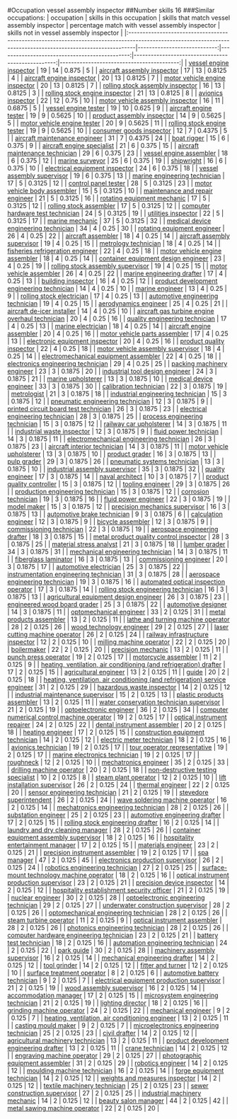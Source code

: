 #Occupation vessel assembly inspector
##Number skills 16
###Similar occupations:
| occupation                                                                                                                                                    |   skills in this occupation |   skills that match vessel assembly inspector |   percentage match with vessel assembly inspector |   skills not in vessel assembly inspector |
|:--------------------------------------------------------------------------------------------------------------------------------------------------------------|----------------------------:|----------------------------------------------:|--------------------------------------------------:|------------------------------------------:|
| [vessel engine inspector](vessel_engine_inspector.md)                                                                                                         |                          19 |                                            14 |                                            0.875  |                                         5 |
| [aircraft assembly inspector](aircraft_assembly_inspector.md)                                                                                                 |                          17 |                                            13 |                                            0.8125 |                                         4 |
| [aircraft engine inspector](aircraft_engine_inspector.md)                                                                                                     |                          20 |                                            13 |                                            0.8125 |                                         7 |
| [motor vehicle engine inspector](motor_vehicle_engine_inspector.md)                                                                                           |                          20 |                                            13 |                                            0.8125 |                                         7 |
| [rolling stock assembly inspector](rolling_stock_assembly_inspector.md)                                                                                       |                          16 |                                            13 |                                            0.8125 |                                         3 |
| [rolling stock engine inspector](rolling_stock_engine_inspector.md)                                                                                           |                          21 |                                            13 |                                            0.8125 |                                         8 |
| [avionics inspector](avionics_inspector.md)                                                                                                                   |                          22 |                                            12 |                                            0.75   |                                        10 |
| [motor vehicle assembly inspector](motor_vehicle_assembly_inspector.md)                                                                                       |                          16 |                                            11 |                                            0.6875 |                                         5 |
| [vessel engine tester](vessel_engine_tester.md)                                                                                                               |                          19 |                                            10 |                                            0.625  |                                         9 |
| [aircraft engine tester](aircraft_engine_tester.md)                                                                                                           |                          19 |                                             9 |                                            0.5625 |                                        10 |
| [product assembly inspector](product_assembly_inspector.md)                                                                                                   |                          14 |                                             9 |                                            0.5625 |                                         5 |
| [motor vehicle engine tester](motor_vehicle_engine_tester.md)                                                                                                 |                          20 |                                             9 |                                            0.5625 |                                        11 |
| [rolling stock engine tester](rolling_stock_engine_tester.md)                                                                                                 |                          19 |                                             9 |                                            0.5625 |                                        10 |
| [consumer goods inspector](consumer_goods_inspector.md)                                                                                                       |                          12 |                                             7 |                                            0.4375 |                                         5 |
| [aircraft maintenance engineer](aircraft_maintenance_engineer.md)                                                                                             |                          31 |                                             7 |                                            0.4375 |                                        24 |
| [boat rigger](boat_rigger.md)                                                                                                                                 |                          15 |                                             6 |                                            0.375  |                                         9 |
| [aircraft engine specialist](aircraft_engine_specialist.md)                                                                                                   |                          21 |                                             6 |                                            0.375  |                                        15 |
| [aircraft maintenance technician](aircraft_maintenance_technician.md)                                                                                         |                          29 |                                             6 |                                            0.375  |                                        23 |
| [vessel engine assembler](vessel_engine_assembler.md)                                                                                                         |                          18 |                                             6 |                                            0.375  |                                        12 |
| [marine surveyor](marine_surveyor.md)                                                                                                                         |                          25 |                                             6 |                                            0.375  |                                        19 |
| [shipwright](shipwright.md)                                                                                                                                   |                          16 |                                             6 |                                            0.375  |                                        10 |
| [electrical equipment inspector](electrical_equipment_inspector.md)                                                                                           |                          24 |                                             6 |                                            0.375  |                                        18 |
| [vessel assembly supervisor](vessel_assembly_supervisor.md)                                                                                                   |                          19 |                                             6 |                                            0.375  |                                        13 |
| [marine engineering technician](marine_engineering_technician.md)                                                                                             |                          17 |                                             5 |                                            0.3125 |                                        12 |
| [control panel tester](control_panel_tester.md)                                                                                                               |                          28 |                                             5 |                                            0.3125 |                                        23 |
| [motor vehicle body assembler](motor_vehicle_body_assembler.md)                                                                                               |                          15 |                                             5 |                                            0.3125 |                                        10 |
| [maintenance and repair engineer](maintenance_and_repair_engineer.md)                                                                                         |                          21 |                                             5 |                                            0.3125 |                                        16 |
| [rotating equipment mechanic](rotating_equipment_mechanic.md)                                                                                                 |                          17 |                                             5 |                                            0.3125 |                                        12 |
| [rolling stock assembler](rolling_stock_assembler.md)                                                                                                         |                          17 |                                             5 |                                            0.3125 |                                        12 |
| [computer hardware test technician](computer_hardware_test_technician.md)                                                                                     |                          24 |                                             5 |                                            0.3125 |                                        19 |
| [utilities inspector](utilities_inspector.md)                                                                                                                 |                          22 |                                             5 |                                            0.3125 |                                        17 |
| [marine mechanic](marine_mechanic.md)                                                                                                                         |                          37 |                                             5 |                                            0.3125 |                                        32 |
| [medical device engineering technician](medical_device_engineering_technician.md)                                                                             |                          34 |                                             4 |                                            0.25   |                                        30 |
| [rotating equipment engineer](rotating_equipment_engineer.md)                                                                                                 |                          26 |                                             4 |                                            0.25   |                                        22 |
| [aircraft assembler](aircraft_assembler.md)                                                                                                                   |                          18 |                                             4 |                                            0.25   |                                        14 |
| [aircraft assembly supervisor](aircraft_assembly_supervisor.md)                                                                                               |                          19 |                                             4 |                                            0.25   |                                        15 |
| [metrology technician](metrology_technician.md)                                                                                                               |                          18 |                                             4 |                                            0.25   |                                        14 |
| [fisheries refrigeration engineer](fisheries_refrigeration_engineer.md)                                                                                       |                          22 |                                             4 |                                            0.25   |                                        18 |
| [motor vehicle engine assembler](motor_vehicle_engine_assembler.md)                                                                                           |                          18 |                                             4 |                                            0.25   |                                        14 |
| [container equipment design engineer](container_equipment_design_engineer.md)                                                                                 |                          23 |                                             4 |                                            0.25   |                                        19 |
| [rolling stock assembly supervisor](rolling_stock_assembly_supervisor.md)                                                                                     |                          19 |                                             4 |                                            0.25   |                                        15 |
| [motor vehicle assembler](motor_vehicle_assembler.md)                                                                                                         |                          26 |                                             4 |                                            0.25   |                                        22 |
| [marine engineering drafter](marine_engineering_drafter.md)                                                                                                   |                          17 |                                             4 |                                            0.25   |                                        13 |
| [building inspector](building_inspector.md)                                                                                                                   |                          16 |                                             4 |                                            0.25   |                                        12 |
| [product development engineering technician](product_development_engineering_technician.md)                                                                   |                          14 |                                             4 |                                            0.25   |                                        10 |
| [marine engineer](marine_engineer.md)                                                                                                                         |                          13 |                                             4 |                                            0.25   |                                         9 |
| [rolling stock electrician](rolling_stock_electrician.md)                                                                                                     |                          17 |                                             4 |                                            0.25   |                                        13 |
| [automotive engineering technician](automotive_engineering_technician.md)                                                                                     |                          19 |                                             4 |                                            0.25   |                                        15 |
| [aerodynamics engineer](aerodynamics_engineer.md)                                                                                                             |                          25 |                                             4 |                                            0.25   |                                        21 |
| [aircraft de-icer installer](aircraft_de-icer_installer.md)                                                                                                   |                          14 |                                             4 |                                            0.25   |                                        10 |
| [aircraft gas turbine engine overhaul technician](aircraft_gas_turbine_engine_overhaul_technician.md)                                                         |                          20 |                                             4 |                                            0.25   |                                        16 |
| [quality engineering technician](quality_engineering_technician.md)                                                                                           |                          17 |                                             4 |                                            0.25   |                                        13 |
| [marine electrician](marine_electrician.md)                                                                                                                   |                          18 |                                             4 |                                            0.25   |                                        14 |
| [aircraft engine assembler](aircraft_engine_assembler.md)                                                                                                     |                          20 |                                             4 |                                            0.25   |                                        16 |
| [motor vehicle parts assembler](motor_vehicle_parts_assembler.md)                                                                                             |                          17 |                                             4 |                                            0.25   |                                        13 |
| [electronic equipment inspector](electronic_equipment_inspector.md)                                                                                           |                          20 |                                             4 |                                            0.25   |                                        16 |
| [product quality inspector](product_quality_inspector.md)                                                                                                     |                          22 |                                             4 |                                            0.25   |                                        18 |
| [motor vehicle assembly supervisor](motor_vehicle_assembly_supervisor.md)                                                                                     |                          18 |                                             4 |                                            0.25   |                                        14 |
| [electromechanical equipment assembler](electromechanical_equipment_assembler.md)                                                                             |                          22 |                                             4 |                                            0.25   |                                        18 |
| [electronics engineering technician](electronics_engineering_technician.md)                                                                                   |                          29 |                                             4 |                                            0.25   |                                        25 |
| [packing machinery engineer](packing_machinery_engineer.md)                                                                                                   |                          23 |                                             3 |                                            0.1875 |                                        20 |
| [industrial tool design engineer](industrial_tool_design_engineer.md)                                                                                         |                          24 |                                             3 |                                            0.1875 |                                        21 |
| [marine upholsterer](marine_upholsterer.md)                                                                                                                   |                          13 |                                             3 |                                            0.1875 |                                        10 |
| [medical device engineer](medical_device_engineer.md)                                                                                                         |                          33 |                                             3 |                                            0.1875 |                                        30 |
| [calibration technician](calibration_technician.md)                                                                                                           |                          22 |                                             3 |                                            0.1875 |                                        19 |
| [metrologist](metrologist.md)                                                                                                                                 |                          21 |                                             3 |                                            0.1875 |                                        18 |
| [industrial engineering technician](industrial_engineering_technician.md)                                                                                     |                          15 |                                             3 |                                            0.1875 |                                        12 |
| [pneumatic engineering technician](pneumatic_engineering_technician.md)                                                                                       |                          12 |                                             3 |                                            0.1875 |                                         9 |
| [printed circuit board test technician](printed_circuit_board_test_technician.md)                                                                             |                          26 |                                             3 |                                            0.1875 |                                        23 |
| [electrical engineering technician](electrical_engineering_technician.md)                                                                                     |                          28 |                                             3 |                                            0.1875 |                                        25 |
| [process engineering technician](process_engineering_technician.md)                                                                                           |                          15 |                                             3 |                                            0.1875 |                                        12 |
| [railway car upholsterer](railway_car_upholsterer.md)                                                                                                         |                          14 |                                             3 |                                            0.1875 |                                        11 |
| [industrial waste inspector](industrial_waste_inspector.md)                                                                                                   |                          12 |                                             3 |                                            0.1875 |                                         9 |
| [fluid power technician](fluid_power_technician.md)                                                                                                           |                          14 |                                             3 |                                            0.1875 |                                        11 |
| [electromechanical engineering technician](electromechanical_engineering_technician.md)                                                                       |                          26 |                                             3 |                                            0.1875 |                                        23 |
| [aircraft interior technician](aircraft_interior_technician.md)                                                                                               |                          14 |                                             3 |                                            0.1875 |                                        11 |
| [motor vehicle upholsterer](motor_vehicle_upholsterer.md)                                                                                                     |                          13 |                                             3 |                                            0.1875 |                                        10 |
| [product grader](product_grader.md)                                                                                                                           |                          16 |                                             3 |                                            0.1875 |                                        13 |
| [pulp grader](pulp_grader.md)                                                                                                                                 |                          29 |                                             3 |                                            0.1875 |                                        26 |
| [pneumatic systems technician](pneumatic_systems_technician.md)                                                                                               |                          13 |                                             3 |                                            0.1875 |                                        10 |
| [industrial assembly supervisor](industrial_assembly_supervisor.md)                                                                                           |                          35 |                                             3 |                                            0.1875 |                                        32 |
| [quality engineer](quality_engineer.md)                                                                                                                       |                          17 |                                             3 |                                            0.1875 |                                        14 |
| [naval architect](naval_architect.md)                                                                                                                         |                          10 |                                             3 |                                            0.1875 |                                         7 |
| [product quality controller](product_quality_controller.md)                                                                                                   |                          15 |                                             3 |                                            0.1875 |                                        12 |
| [tooling engineer](tooling_engineer.md)                                                                                                                       |                          29 |                                             3 |                                            0.1875 |                                        26 |
| [production engineering technician](production_engineering_technician.md)                                                                                     |                          15 |                                             3 |                                            0.1875 |                                        12 |
| [corrosion technician](corrosion_technician.md)                                                                                                               |                          19 |                                             3 |                                            0.1875 |                                        16 |
| [fluid power engineer](fluid_power_engineer.md)                                                                                                               |                          22 |                                             3 |                                            0.1875 |                                        19 |
| [model maker](model_maker.md)                                                                                                                                 |                          15 |                                             3 |                                            0.1875 |                                        12 |
| [precision mechanics supervisor](precision_mechanics_supervisor.md)                                                                                           |                          16 |                                             3 |                                            0.1875 |                                        13 |
| [automotive brake technician](automotive_brake_technician.md)                                                                                                 |                           9 |                                             3 |                                            0.1875 |                                         6 |
| [calculation engineer](calculation_engineer.md)                                                                                                               |                          12 |                                             3 |                                            0.1875 |                                         9 |
| [bicycle assembler](bicycle_assembler.md)                                                                                                                     |                          12 |                                             3 |                                            0.1875 |                                         9 |
| [commissioning technician](commissioning_technician.md)                                                                                                       |                          22 |                                             3 |                                            0.1875 |                                        19 |
| [aerospace engineering drafter](aerospace_engineering_drafter.md)                                                                                             |                          18 |                                             3 |                                            0.1875 |                                        15 |
| [metal product quality control inspector](metal_product_quality_control_inspector.md)                                                                         |                          28 |                                             3 |                                            0.1875 |                                        25 |
| [material stress analyst](material_stress_analyst.md)                                                                                                         |                          21 |                                             3 |                                            0.1875 |                                        18 |
| [lumber grader](lumber_grader.md)                                                                                                                             |                          34 |                                             3 |                                            0.1875 |                                        31 |
| [mechanical engineering technician](mechanical_engineering_technician.md)                                                                                     |                          14 |                                             3 |                                            0.1875 |                                        11 |
| [fiberglass laminator](fiberglass_laminator.md)                                                                                                               |                          16 |                                             3 |                                            0.1875 |                                        13 |
| [commissioning engineer](commissioning_engineer.md)                                                                                                           |                          20 |                                             3 |                                            0.1875 |                                        17 |
| [automotive electrician](automotive_electrician.md)                                                                                                           |                          25 |                                             3 |                                            0.1875 |                                        22 |
| [instrumentation engineering technician](instrumentation_engineering_technician.md)                                                                           |                          31 |                                             3 |                                            0.1875 |                                        28 |
| [aerospace engineering technician](aerospace_engineering_technician.md)                                                                                       |                          19 |                                             3 |                                            0.1875 |                                        16 |
| [automated optical inspection operator](automated_optical_inspection_operator.md)                                                                             |                          17 |                                             3 |                                            0.1875 |                                        14 |
| [rolling stock engineering technician](rolling_stock_engineering_technician.md)                                                                               |                          16 |                                             3 |                                            0.1875 |                                        13 |
| [agricultural equipment design engineer](agricultural_equipment_design_engineer.md)                                                                           |                          26 |                                             3 |                                            0.1875 |                                        23 |
| [engineered wood board grader](engineered_wood_board_grader.md)                                                                                               |                          25 |                                             3 |                                            0.1875 |                                        22 |
| [automotive designer](automotive_designer.md)                                                                                                                 |                          14 |                                             3 |                                            0.1875 |                                        11 |
| [optomechanical engineer](optomechanical_engineer.md)                                                                                                         |                          33 |                                             2 |                                            0.125  |                                        31 |
| [metal products assembler](metal_products_assembler.md)                                                                                                       |                          13 |                                             2 |                                            0.125  |                                        11 |
| [lathe and turning machine operator](lathe_and_turning_machine_operator.md)                                                                                   |                          28 |                                             2 |                                            0.125  |                                        26 |
| [wood technology engineer](wood_technology_engineer.md)                                                                                                       |                          29 |                                             2 |                                            0.125  |                                        27 |
| [laser cutting machine operator](laser_cutting_machine_operator.md)                                                                                           |                          26 |                                             2 |                                            0.125  |                                        24 |
| [railway infrastructure inspector](railway_infrastructure_inspector.md)                                                                                       |                          12 |                                             2 |                                            0.125  |                                        10 |
| [milling machine operator](milling_machine_operator.md)                                                                                                       |                          22 |                                             2 |                                            0.125  |                                        20 |
| [boilermaker](boilermaker.md)                                                                                                                                 |                          22 |                                             2 |                                            0.125  |                                        20 |
| [precision mechanic](precision_mechanic.md)                                                                                                                   |                          13 |                                             2 |                                            0.125  |                                        11 |
| [punch press operator](punch_press_operator.md)                                                                                                               |                          19 |                                             2 |                                            0.125  |                                        17 |
| [motorcycle assembler](motorcycle_assembler.md)                                                                                                               |                          11 |                                             2 |                                            0.125  |                                         9 |
| [heating, ventilation, air conditioning (and refrigeration) drafter](heating,_ventilation,_air_conditioning_(and_refrigeration)_drafter.md)                   |                          17 |                                             2 |                                            0.125  |                                        15 |
| [agricultural engineer](agricultural_engineer.md)                                                                                                             |                          13 |                                             2 |                                            0.125  |                                        11 |
| [guide](guide.md)                                                                                                                                             |                          20 |                                             2 |                                            0.125  |                                        18 |
| [heating, ventilation, air conditioning (and refrigeration) service engineer](heating,_ventilation,_air_conditioning_(and_refrigeration)_service_engineer.md) |                          31 |                                             2 |                                            0.125  |                                        29 |
| [hazardous waste inspector](hazardous_waste_inspector.md)                                                                                                     |                          14 |                                             2 |                                            0.125  |                                        12 |
| [industrial maintenance supervisor](industrial_maintenance_supervisor.md)                                                                                     |                          15 |                                             2 |                                            0.125  |                                        13 |
| [plastic products assembler](plastic_products_assembler.md)                                                                                                   |                          13 |                                             2 |                                            0.125  |                                        11 |
| [water conservation technician supervisor](water_conservation_technician_supervisor.md)                                                                       |                          21 |                                             2 |                                            0.125  |                                        19 |
| [optoelectronic engineer](optoelectronic_engineer.md)                                                                                                         |                          36 |                                             2 |                                            0.125  |                                        34 |
| [computer numerical control machine operator](computer_numerical_control_machine_operator.md)                                                                 |                          19 |                                             2 |                                            0.125  |                                        17 |
| [optical instrument repairer](optical_instrument_repairer.md)                                                                                                 |                          24 |                                             2 |                                            0.125  |                                        22 |
| [dental instrument assembler](dental_instrument_assembler.md)                                                                                                 |                          20 |                                             2 |                                            0.125  |                                        18 |
| [heating engineer](heating_engineer.md)                                                                                                                       |                          17 |                                             2 |                                            0.125  |                                        15 |
| [construction equipment technician](construction_equipment_technician.md)                                                                                     |                          14 |                                             2 |                                            0.125  |                                        12 |
| [electric meter technician](electric_meter_technician.md)                                                                                                     |                          18 |                                             2 |                                            0.125  |                                        16 |
| [avionics technician](avionics_technician.md)                                                                                                                 |                          19 |                                             2 |                                            0.125  |                                        17 |
| [tour operator representative](tour_operator_representative.md)                                                                                               |                          19 |                                             2 |                                            0.125  |                                        17 |
| [marine electronics technician](marine_electronics_technician.md)                                                                                             |                          19 |                                             2 |                                            0.125  |                                        17 |
| [roughneck](roughneck.md)                                                                                                                                     |                          12 |                                             2 |                                            0.125  |                                        10 |
| [mechatronics engineer](mechatronics_engineer.md)                                                                                                             |                          35 |                                             2 |                                            0.125  |                                        33 |
| [drilling machine operator](drilling_machine_operator.md)                                                                                                     |                          20 |                                             2 |                                            0.125  |                                        18 |
| [non-destructive testing specialist](non-destructive_testing_specialist.md)                                                                                   |                          10 |                                             2 |                                            0.125  |                                         8 |
| [steam plant operator](steam_plant_operator.md)                                                                                                               |                          12 |                                             2 |                                            0.125  |                                        10 |
| [lift installation supervisor](lift_installation_supervisor.md)                                                                                               |                          26 |                                             2 |                                            0.125  |                                        24 |
| [thermal engineer](thermal_engineer.md)                                                                                                                       |                          22 |                                             2 |                                            0.125  |                                        20 |
| [sensor engineering technician](sensor_engineering_technician.md)                                                                                             |                          21 |                                             2 |                                            0.125  |                                        19 |
| [stevedore superintendent](stevedore_superintendent.md)                                                                                                       |                          26 |                                             2 |                                            0.125  |                                        24 |
| [wave soldering machine operator](wave_soldering_machine_operator.md)                                                                                         |                          16 |                                             2 |                                            0.125  |                                        14 |
| [mechatronics engineering technician](mechatronics_engineering_technician.md)                                                                                 |                          28 |                                             2 |                                            0.125  |                                        26 |
| [substation engineer](substation_engineer.md)                                                                                                                 |                          25 |                                             2 |                                            0.125  |                                        23 |
| [automotive engineering drafter](automotive_engineering_drafter.md)                                                                                           |                          17 |                                             2 |                                            0.125  |                                        15 |
| [rolling stock engineering drafter](rolling_stock_engineering_drafter.md)                                                                                     |                          16 |                                             2 |                                            0.125  |                                        14 |
| [laundry and dry cleaning manager](laundry_and_dry_cleaning_manager.md)                                                                                       |                          28 |                                             2 |                                            0.125  |                                        26 |
| [container equipment assembly supervisor](container_equipment_assembly_supervisor.md)                                                                         |                          18 |                                             2 |                                            0.125  |                                        16 |
| [hospitality entertainment manager](hospitality_entertainment_manager.md)                                                                                     |                          17 |                                             2 |                                            0.125  |                                        15 |
| [materials engineer](materials_engineer.md)                                                                                                                   |                          23 |                                             2 |                                            0.125  |                                        21 |
| [precision instrument assembler](precision_instrument_assembler.md)                                                                                           |                          19 |                                             2 |                                            0.125  |                                        17 |
| [spa manager](spa_manager.md)                                                                                                                                 |                          47 |                                             2 |                                            0.125  |                                        45 |
| [electronics production supervisor](electronics_production_supervisor.md)                                                                                     |                          26 |                                             2 |                                            0.125  |                                        24 |
| [robotics engineering technician](robotics_engineering_technician.md)                                                                                         |                          27 |                                             2 |                                            0.125  |                                        25 |
| [surface-mount technology machine operator](surface-mount_technology_machine_operator.md)                                                                     |                          18 |                                             2 |                                            0.125  |                                        16 |
| [optical instrument production supervisor](optical_instrument_production_supervisor.md)                                                                       |                          23 |                                             2 |                                            0.125  |                                        21 |
| [precision device inspector](precision_device_inspector.md)                                                                                                   |                          14 |                                             2 |                                            0.125  |                                        12 |
| [hospitality establishment security officer](hospitality_establishment_security_officer.md)                                                                   |                          21 |                                             2 |                                            0.125  |                                        19 |
| [nuclear engineer](nuclear_engineer.md)                                                                                                                       |                          30 |                                             2 |                                            0.125  |                                        28 |
| [optoelectronic engineering technician](optoelectronic_engineering_technician.md)                                                                             |                          29 |                                             2 |                                            0.125  |                                        27 |
| [underwater construction supervisor](underwater_construction_supervisor.md)                                                                                   |                          28 |                                             2 |                                            0.125  |                                        26 |
| [optomechanical engineering technician](optomechanical_engineering_technician.md)                                                                             |                          28 |                                             2 |                                            0.125  |                                        26 |
| [steam turbine operator](steam_turbine_operator.md)                                                                                                           |                          11 |                                             2 |                                            0.125  |                                         9 |
| [optical instrument assembler](optical_instrument_assembler.md)                                                                                               |                          28 |                                             2 |                                            0.125  |                                        26 |
| [photonics engineering technician](photonics_engineering_technician.md)                                                                                       |                          28 |                                             2 |                                            0.125  |                                        26 |
| [computer hardware engineering technician](computer_hardware_engineering_technician.md)                                                                       |                          23 |                                             2 |                                            0.125  |                                        21 |
| [battery test technician](battery_test_technician.md)                                                                                                         |                          18 |                                             2 |                                            0.125  |                                        16 |
| [automation engineering technician](automation_engineering_technician.md)                                                                                     |                          24 |                                             2 |                                            0.125  |                                        22 |
| [park guide](park_guide.md)                                                                                                                                   |                          30 |                                             2 |                                            0.125  |                                        28 |
| [machinery assembly supervisor](machinery_assembly_supervisor.md)                                                                                             |                          16 |                                             2 |                                            0.125  |                                        14 |
| [mechanical engineering drafter](mechanical_engineering_drafter.md)                                                                                           |                          14 |                                             2 |                                            0.125  |                                        12 |
| [tool grinder](tool_grinder.md)                                                                                                                               |                          14 |                                             2 |                                            0.125  |                                        12 |
| [fitter and turner](fitter_and_turner.md)                                                                                                                     |                          12 |                                             2 |                                            0.125  |                                        10 |
| [surface treatment operator](surface_treatment_operator.md)                                                                                                   |                           8 |                                             2 |                                            0.125  |                                         6 |
| [automotive battery technician](automotive_battery_technician.md)                                                                                             |                           9 |                                             2 |                                            0.125  |                                         7 |
| [electrical equipment production supervisor](electrical_equipment_production_supervisor.md)                                                                   |                          21 |                                             2 |                                            0.125  |                                        19 |
| [wood assembly supervisor](wood_assembly_supervisor.md)                                                                                                       |                          16 |                                             2 |                                            0.125  |                                        14 |
| [accommodation manager](accommodation_manager.md)                                                                                                             |                          17 |                                             2 |                                            0.125  |                                        15 |
| [microsystem engineering technician](microsystem_engineering_technician.md)                                                                                   |                          21 |                                             2 |                                            0.125  |                                        19 |
| [lighting director](lighting_director.md)                                                                                                                     |                          18 |                                             2 |                                            0.125  |                                        16 |
| [grinding machine operator](grinding_machine_operator.md)                                                                                                     |                          24 |                                             2 |                                            0.125  |                                        22 |
| [mechanical engineer](mechanical_engineer.md)                                                                                                                 |                           9 |                                             2 |                                            0.125  |                                         7 |
| [heating, ventilation, air conditioning engineer](heating,_ventilation,_air_conditioning_engineer.md)                                                         |                          13 |                                             2 |                                            0.125  |                                        11 |
| [casting mould maker](casting_mould_maker.md)                                                                                                                 |                           9 |                                             2 |                                            0.125  |                                         7 |
| [microelectronics engineering technician](microelectronics_engineering_technician.md)                                                                         |                          25 |                                             2 |                                            0.125  |                                        23 |
| [civil drafter](civil_drafter.md)                                                                                                                             |                          14 |                                             2 |                                            0.125  |                                        12 |
| [agricultural machinery technician](agricultural_machinery_technician.md)                                                                                     |                          13 |                                             2 |                                            0.125  |                                        11 |
| [product development engineering drafter](product_development_engineering_drafter.md)                                                                         |                          13 |                                             2 |                                            0.125  |                                        11 |
| [crane technician](crane_technician.md)                                                                                                                       |                          14 |                                             2 |                                            0.125  |                                        12 |
| [engraving machine operator](engraving_machine_operator.md)                                                                                                   |                          29 |                                             2 |                                            0.125  |                                        27 |
| [photographic equipment assembler](photographic_equipment_assembler.md)                                                                                       |                          31 |                                             2 |                                            0.125  |                                        29 |
| [robotics engineer](robotics_engineer.md)                                                                                                                     |                          14 |                                             2 |                                            0.125  |                                        12 |
| [moulding machine technician](moulding_machine_technician.md)                                                                                                 |                          16 |                                             2 |                                            0.125  |                                        14 |
| [forge equipment technician](forge_equipment_technician.md)                                                                                                   |                          14 |                                             2 |                                            0.125  |                                        12 |
| [weights and measures inspector](weights_and_measures_inspector.md)                                                                                           |                          14 |                                             2 |                                            0.125  |                                        12 |
| [textile machinery technician](textile_machinery_technician.md)                                                                                               |                          25 |                                             2 |                                            0.125  |                                        23 |
| [sewer construction supervisor](sewer_construction_supervisor.md)                                                                                             |                          27 |                                             2 |                                            0.125  |                                        25 |
| [industrial machinery mechanic](industrial_machinery_mechanic.md)                                                                                             |                          14 |                                             2 |                                            0.125  |                                        12 |
| [beauty salon manager](beauty_salon_manager.md)                                                                                                               |                          44 |                                             2 |                                            0.125  |                                        42 |
| [metal sawing machine operator](metal_sawing_machine_operator.md)                                                                                             |                          22 |                                             2 |                                            0.125  |                                        20 |
